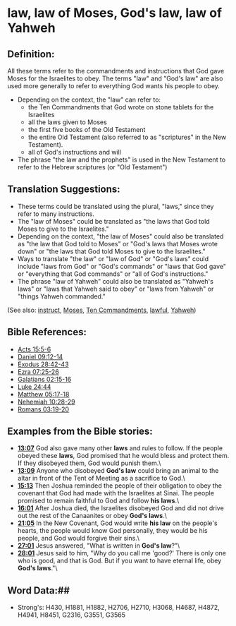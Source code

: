 # law, law of Moses, God's law, law of Yahweh #

## Definition: ##

All these terms refer to the commandments and instructions that God gave Moses for the Israelites to obey. The terms "law" and "God's law" are also used more generally to refer to everything God wants his people to obey.

* Depending on the context, the "law" can refer to:
   * the Ten Commandments that God wrote on stone tablets for the Israelites
   * all the laws given to Moses
   * the first five books of the Old Testament
   * the entire Old Testament (also referred to as "scriptures" in the New Testament).
   * all of God's instructions and will
* The phrase "the law and the prophets" is used in the New Testament to refer to the Hebrew scriptures (or "Old Testament")

## Translation Suggestions: ##

* These terms could be translated using the plural, "laws," since they refer to many instructions.
* The "law of Moses" could be translated as "the laws that God told Moses to give to the Israelites."
* Depending on the context, "the law of Moses" could also be translated as "the law that God told to Moses" or "God's laws that Moses wrote down" or "the laws that God told Moses to give to the Israelites."
* Ways to translate "the law" or "law of God" or "God's laws" could include "laws from God" or "God's commands" or "laws that God gave" or "everything that God commands" or "all of God's instructions."
* The phrase "law of Yahweh" could also be translated as "Yahweh's laws" or "laws that Yahweh said to obey" or "laws from Yahweh" or "things Yahweh commanded."

(See also: [instruct](../other/instruct.md), [Moses](../other/moses.md), [Ten Commandments](../other/tencommandments.md), [lawful](../other/lawful.md), [Yahweh](../kt/yahweh.md))

## Bible References: ##

* [Acts 15:5-6](rc://en/tn/help/act/15/05)
* [Daniel 09:12-14](rc://en/tn/help/dan/09/12)
* [Exodus 28:42-43](rc://en/tn/help/exo/28/42)
* [Ezra 07:25-26](rc://en/tn/help/ezr/07/25)
* [Galatians 02:15-16](rc://en/tn/help/gal/02/15)
* [Luke 24:44](rc://en/tn/help/luk/24/44)
* [Matthew 05:17-18](rc://en/tn/help/mat/05/17)
* [Nehemiah 10:28-29](rc://en/tn/help/neh/10/28)
* [Romans 03:19-20](rc://en/tn/help/rom/03/19)

## Examples from the Bible stories: ##

* __[13:07](rc://en/tn/help/obs/13/07)__ God also gave many other __laws__  and rules to follow. If the people obeyed these __laws__, God promised that he would bless and protect them. If they disobeyed them, God would punish them.\\
* __[13:09](rc://en/tn/help/obs/13/09)__ Anyone who disobeyed __God's law__  could bring an animal to the altar in front of the Tent of Meeting as a sacrifice to God.\\
* __[15:13](rc://en/tn/help/obs/15/13)__ Then Joshua reminded the people of their obligation to obey the covenant that God had made with the Israelites at Sinai. The people promised to remain faithful to God and follow __his laws__.\\
* __[16:01](rc://en/tn/help/obs/16/01)__ After Joshua died, the Israelites disobeyed God and did not drive out the rest of the Canaanites or obey __God's laws__.\\
* __[21:05](rc://en/tn/help/obs/21/05)__ In the New Covenant, God would write __his law__  on the people's hearts, the people would know God personally, they would be his people, and God would forgive their sins.\\
* __[27:01](rc://en/tn/help/obs/27/01)__ Jesus answered, "What is written in __God's law__?"\\
* __[28:01](rc://en/tn/help/obs/28/01)__ Jesus said to him, "Why do you call me 'good?' There is only one who is good, and that is God. But if you want to have eternal life, obey __God's laws__."\\

## Word Data:##

* Strong's: H430, H1881, H1882, H2706, H2710, H3068, H4687, H4872, H4941, H8451, G2316, G3551, G3565

